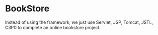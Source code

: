 # BookStore
Instead of using the framework, we just use Servlet, JSP, Tomcat, JSTL, C3P0 to complete an online bookstore project.
